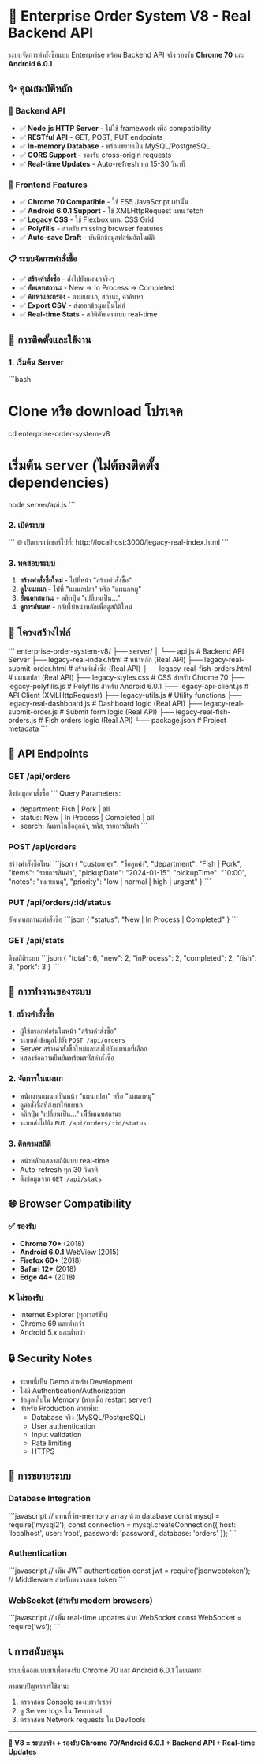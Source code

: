 # 🚀 Enterprise Order System V8 - Real Backend API

ระบบจัดการคำสั่งซื้อแบบ Enterprise พร้อม Backend API จริง รองรับ **Chrome 70** และ **Android 6.0.1**

## ✨ คุณสมบัติหลัก

### 🔧 Backend API
- ✅ **Node.js HTTP Server** - ไม่ใช้ framework เพื่อ compatibility
- ✅ **RESTful API** - GET, POST, PUT endpoints
- ✅ **In-memory Database** - พร้อมขยายเป็น MySQL/PostgreSQL
- ✅ **CORS Support** - รองรับ cross-origin requests
- ✅ **Real-time Updates** - Auto-refresh ทุก 15-30 วินาที

### 🎯 Frontend Features
- ✅ **Chrome 70 Compatible** - ใช้ ES5 JavaScript เท่านั้น
- ✅ **Android 6.0.1 Support** - ใช้ XMLHttpRequest แทน fetch
- ✅ **Legacy CSS** - ใช้ Flexbox แทน CSS Grid
- ✅ **Polyfills** - สำหรับ missing browser features
- ✅ **Auto-save Draft** - บันทึกข้อมูลฟอร์มอัตโนมัติ

### 📋 ระบบจัดการคำสั่งซื้อ
- ✅ **สร้างคำสั่งซื้อ** - ส่งไปยังแผนกจริงๆ
- ✅ **อัพเดทสถานะ** - New → In Process → Completed
- ✅ **ค้นหาและกรอง** - ตามแผนก, สถานะ, คำค้นหา
- ✅ **Export CSV** - ส่งออกข้อมูลเป็นไฟล์
- ✅ **Real-time Stats** - สถิติอัพเดทแบบ real-time

## 🚀 การติดตั้งและใช้งาน

### 1. เริ่มต้น Server
\`\`\`bash
# Clone หรือ download โปรเจค
cd enterprise-order-system-v8

# เริ่มต้น server (ไม่ต้องติดตั้ง dependencies)
node server/api.js
\`\`\`

### 2. เปิดระบบ
\`\`\`
🌐 เปิดเบราว์เซอร์ไปที่: http://localhost:3000/legacy-real-index.html
\`\`\`

### 3. ทดสอบระบบ
1. **สร้างคำสั่งซื้อใหม่** - ไปที่หน้า "สร้างคำสั่งซื้อ"
2. **ดูในแผนก** - ไปที่ "แผนกปลา" หรือ "แผนกหมู"
3. **อัพเดทสถานะ** - คลิกปุ่ม "เปลี่ยนเป็น..."
4. **ดูการอัพเดท** - กลับไปหน้าหลักเพื่อดูสถิติใหม่

## 📁 โครงสร้างไฟล์

\`\`\`
enterprise-order-system-v8/
├── server/
│   └── api.js                     # Backend API Server
├── legacy-real-index.html         # หน้าหลัก (Real API)
├── legacy-real-submit-order.html  # สร้างคำสั่งซื้อ (Real API)
├── legacy-real-fish-orders.html   # แผนกปลา (Real API)
├── legacy-styles.css              # CSS สำหรับ Chrome 70
├── legacy-polyfills.js            # Polyfills สำหรับ Android 6.0.1
├── legacy-api-client.js           # API Client (XMLHttpRequest)
├── legacy-utils.js                # Utility functions
├── legacy-real-dashboard.js       # Dashboard logic (Real API)
├── legacy-real-submit-order.js    # Submit form logic (Real API)
├── legacy-real-fish-orders.js     # Fish orders logic (Real API)
└── package.json                   # Project metadata
\`\`\`

## 🔌 API Endpoints

### GET /api/orders
ดึงข้อมูลคำสั่งซื้อ
\`\`\`
Query Parameters:
- department: Fish | Pork | all
- status: New | In Process | Completed | all  
- search: ค้นหาในชื่อลูกค้า, รหัส, รายการสินค้า
\`\`\`

### POST /api/orders
สร้างคำสั่งซื้อใหม่
\`\`\`json
{
  "customer": "ชื่อลูกค้า",
  "department": "Fish | Pork", 
  "items": "รายการสินค้า",
  "pickupDate": "2024-01-15",
  "pickupTime": "10:00",
  "notes": "หมายเหตุ",
  "priority": "low | normal | high | urgent"
}
\`\`\`

### PUT /api/orders/:id/status
อัพเดทสถานะคำสั่งซื้อ
\`\`\`json
{
  "status": "New | In Process | Completed"
}
\`\`\`

### GET /api/stats
ดึงสถิติระบบ
\`\`\`json
{
  "total": 6,
  "new": 2, 
  "inProcess": 2,
  "completed": 2,
  "fish": 3,
  "pork": 3
}
\`\`\`

## 🔧 การทำงานของระบบ

### 1. สร้างคำสั่งซื้อ
- ผู้ใช้กรอกฟอร์มในหน้า "สร้างคำสั่งซื้อ"
- ระบบส่งข้อมูลไปยัง `POST /api/orders`
- Server สร้างคำสั่งซื้อใหม่และส่งไปยังแผนกที่เลือก
- แสดงข้อความยืนยันพร้อมรหัสคำสั่งซื้อ

### 2. จัดการในแผนก
- พนักงานแผนกเปิดหน้า "แผนกปลา" หรือ "แผนกหมู"
- ดูคำสั่งซื้อที่ส่งมาให้แผนก
- คลิกปุ่ม "เปลี่ยนเป็น..." เพื่ือัพเดทสถานะ
- ระบบส่งไปยัง `PUT /api/orders/:id/status`

### 3. ติดตามสถิติ
- หน้าหลักแสดงสถิติแบบ real-time
- Auto-refresh ทุก 30 วินาที
- ดึงข้อมูลจาก `GET /api/stats`

## 🌐 Browser Compatibility

### ✅ รองรับ
- **Chrome 70+** (2018)
- **Android 6.0.1** WebView (2015)
- **Firefox 60+** (2018)
- **Safari 12+** (2018)
- **Edge 44+** (2018)

### ❌ ไม่รองรับ
- Internet Explorer (ทุกเวอร์ชัน)
- Chrome 69 และต่ำกว่า
- Android 5.x และต่ำกว่า

## 🔒 Security Notes

- ระบบนี้เป็น Demo สำหรับ Development
- ไม่มี Authentication/Authorization
- ข้อมูลเก็บใน Memory (หายเมื่อ restart server)
- สำหรับ Production ควรเพิ่ม:
  - Database จริง (MySQL/PostgreSQL)
  - User authentication
  - Input validation
  - Rate limiting
  - HTTPS

## 🚀 การขยายระบบ

### Database Integration
\`\`\`javascript
// แทนที่ in-memory array ด้วย database
const mysql = require('mysql2');
const connection = mysql.createConnection({
  host: 'localhost',
  user: 'root', 
  password: 'password',
  database: 'orders'
});
\`\`\`

### Authentication
\`\`\`javascript
// เพิ่ม JWT authentication
const jwt = require('jsonwebtoken');
// Middleware สำหรับตรวจสอบ token
\`\`\`

### WebSocket (สำหรับ modern browsers)
\`\`\`javascript
// เพิ่ม real-time updates ด้วย WebSocket
const WebSocket = require('ws');
\`\`\`

## 📞 การสนับสนุน

ระบบนี้ออกแบบมาเพื่อรองรับ Chrome 70 และ Android 6.0.1 โดยเฉพาะ

หากพบปัญหาการใช้งาน:
1. ตรวจสอบ Console ของเบราว์เซอร์
2. ดู Server logs ใน Terminal
3. ตรวจสอบ Network requests ใน DevTools

---

**🎯 V8 = ระบบจริง + รองรับ Chrome 70/Android 6.0.1 + Backend API + Real-time Updates**
